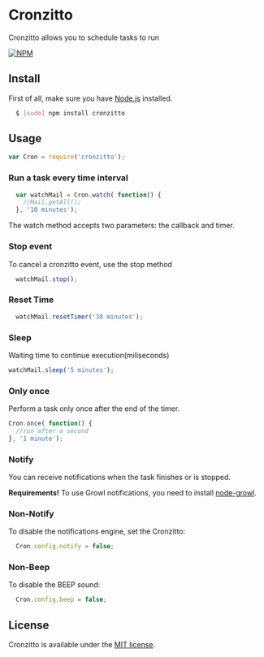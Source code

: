 Cronzitto
================================
Cronzitto allows you to schedule tasks to run

[![NPM](https://nodei.co/npm/cronzitto.png)](https://nodei.co/npm/cronzitto/)

## Install
First of all, make sure you have [Node.js](http://nodejs.org/) installed.

```bash
  $ [sudo] npm install cronzitto
```

## Usage
```js
var Cron = require('cronzitto');
```

### Run a task every time interval
```js
  var watchMail = Cron.watch( function() {
    //Mail.getAll();
  }, '10 minutes');
```
The watch method accepts two parameters: the callback and timer.

### Stop event
To cancel a cronzitto event, use the stop method

```js
  watchMail.stop();
```

### Reset Time
```js
  watchMail.resetTimer('30 minutes');
```

### Sleep
Waiting time to continue execution(miliseconds)
```js
watchMail.sleep('5 minutes');
```

### Only once
Perform a task only once after the end of the timer.

```js
Cron.once( function() {
  //run after a second
}, '1 minute');
```

### Notify
You can receive notifications when the task finishes or is stopped.

**Requirements!**
To use Growl notifications, you need to install [node-growl](https://github.com/visionmedia/node-growl#install).

### Non-Notify
To disable the notifications engine, set the Cronzitto:

```js
  Cron.config.notify = false;
```

### Non-Beep
To disable the BEEP sound:

```js
  Cron.config.beep = false;
```


## License
Cronzitto is available under the [MIT license](http://opensource.org/licenses/MIT).
